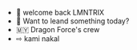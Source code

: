 - 👋 welcome back LMNTRIX
- 👀 Want to leand something today?
- 🇲🇾 Dragon Force's crew
- ⇨ kami nakal

<!---
kurokatok/kurokatok is a ✨ special ✨ repository because its `README.md` (this file) appears on your GitHub profile.
You can click the Preview link to take a look at your changes.
--->
